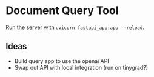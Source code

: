 # Document Query Tool

Run the server with `uvicorn fastapi_app:app --reload`.

## Ideas

- Build query app to use  the openai API
- Swap out API with local integration (run on tinygrad?)
